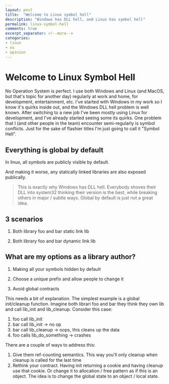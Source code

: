 ```yaml
---
layout: post
title:  "Welcome to Linux symbol hell"
description: "Windows has DLL hell, and Linux has symbol hell"
permalink: linux-symbol-hell 
comments: true
excerpt_separator: <!--more-->
categories:
- linux
- os
- opinion
---
```


# Welcome to Linux Symbol Hell

No Operation System is perfect. I use both Windows and Linux (and MacOS, but that's topic for another day) regularly at work and home, for development, entertainment, etc. I've started with Windows in my work so I know it's quirks inside out, and the Windows DLL hell problem is well known. After switching to a new job I've been mostly using Linux for development, and I've already started seeing some its quirks. One problem that I (and other people in the team) encounter semi-regularly is symbol conflicts. Just for the sake of flashier titles I'm just going to call it "Symbol Hell".  

## Everything is global by default

In linux, all symbols are publicly visible by default.

And making it worse, any statically linked libraries are also exposed publically.


> This is exactly why Windows has DLL hell. Everybody shoves their DLL into system32 thinking their version is the best, while breaking others in major / subtle ways. Global by default is just not a great idea.


## 3 scenarios

1. Both library foo and bar static link lib

2. Both library foo and bar dynamic link lib


## What are my options as a library author?


1. Making all your symbols hidden by default

2. Choose a unique prefix and allow people to change it

3. Avoid global contracts 

This needs a bit of explanation. The simplest example is a global init/cleanup function. Imagine both librari foo and bar they think they own lib and call lib_init and lib_cleanup. Consider this case:
1. foo call lib_init
2. bar call lib_init -> no op
3. bar call lib_cleanup -> oops, this cleans up the data
4. foo calls lib_do_something -> crashes 

There are a couple of ways to address this:
1. Give them ref-counting semantics. This way you'll only cleanup when cleanup is called for the last time
2. Rethink your contract. Having init returning a cookie and having cleanup use that cookie. Or change it to allocation / free pattern as if this is an object. The idea is to change the global state to an object / local state.